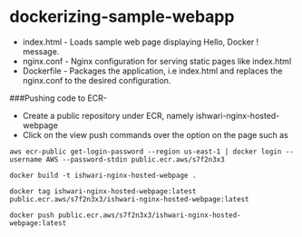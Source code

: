 # dockerizing-sample-webapp

-  index.html - Loads sample web page displaying Hello, Docker ! message.
-  nginx.conf - Nginx configuration for serving static pages like index.html
-  Dockerfile - Packages the application, i.e index.html and replaces the nginx.conf to the desired configuration.

###Pushing code to ECR- 
-  Create a public repository under ECR, namely ishwari-nginx-hosted-webpage
-  Click on the view push commands over the option on the page such as
```
aws ecr-public get-login-password --region us-east-1 | docker login --username AWS --password-stdin public.ecr.aws/s7f2n3x3

docker build -t ishwari-nginx-hosted-webpage .

docker tag ishwari-nginx-hosted-webpage:latest public.ecr.aws/s7f2n3x3/ishwari-nginx-hosted-webpage:latest

docker push public.ecr.aws/s7f2n3x3/ishwari-nginx-hosted-webpage:latest

```
